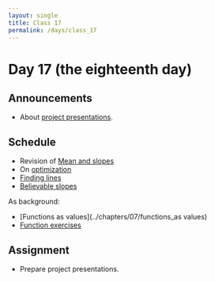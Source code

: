 ```yaml
---
layout: single
title: Class 17
permalink: /days/class_17
---
```


# Day 17 (the eighteenth day)

## Announcements

* About [project presentations](../projects/presentation).

## Schedule

* Revision of [Mean and slopes](../chapters/08/mean_and_slopes)
* On [optimization](../chapters/08/optimization)
* [Finding lines](../chapters/08/finding_lines)
* [Believable slopes](../chapters/08/inference_on_slopes)

As background:

* [Functions as values](../chapters/07/functions_as values)
* [Function exercises](../chapters/exercises/functions_values_exercises)

## Assignment

* Prepare project presentations.
